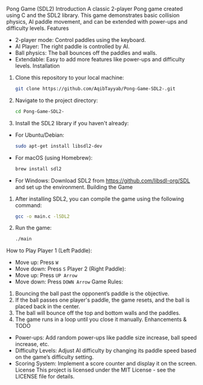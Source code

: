 Pong Game (SDL2)
Introduction
A classic 2-player Pong game created using C and the SDL2 library. This game demonstrates basic collision physics, AI paddle movement, and can be extended with power-ups and difficulty levels.
Features
- 2-player mode: Control paddles using the keyboard.
- AI Player: The right paddle is controlled by AI.
- Ball physics: The ball bounces off the paddles and walls.
- Extendable: Easy to add more features like power-ups and difficulty levels.
Installation
1. Clone this repository to your local machine:
   ```bash
   git clone https://github.com/AqibTayyab/Pong-Game-SDL2-.git
   ```

2. Navigate to the project directory:
   ```bash
   cd Pong-Game-SDL2-
   ```

3. Install the SDL2 library if you haven't already:
- For Ubuntu/Debian:
  ```bash
  sudo apt-get install libsdl2-dev
  ```

- For macOS (using Homebrew):
  ```bash
  brew install sdl2
  ```

- For Windows: Download SDL2 from https://github.com/libsdl-org/SDL and set up the environment.
Building the Game
1. After installing SDL2, you can compile the game using the following command:
   ```bash
   gcc -o main.c -lSDL2
   ```

2. Run the game:
   ```bash
   ./main
   ```
How to Play
Player 1 (Left Paddle):
- Move up: Press `W`
- Move down: Press `S`
Player 2 (Right Paddle):
- Move up: Press `UP Arrow`
- Move down: Press `DOWN Arrow`
Game Rules:
1. Bouncing the ball past the opponent’s paddle is the objective.
2. If the ball passes one player's paddle, the game resets, and the ball is placed back in the center.
3. The ball will bounce off the top and bottom walls and the paddles.
4. The game runs in a loop until you close it manually.
Enhancements & TODO
- Power-ups: Add random power-ups like paddle size increase, ball speed increase, etc.
- Difficulty Levels: Adjust AI difficulty by changing its paddle speed based on the game’s difficulty setting.
- Scoring System: Implement a score counter and display it on the screen.
License
This project is licensed under the MIT License - see the LICENSE file for details.
